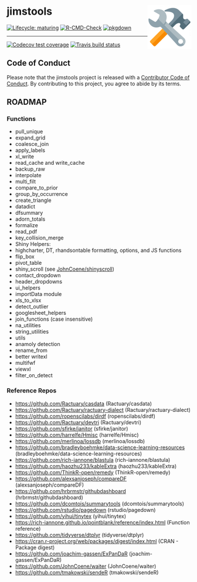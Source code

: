
<!-- README.md is generated from README.Rmd. Please edit that file -->

jimstools <img src='man/figures/logo.png' align="right" height="120" />
=======================================================================

<!-- badges: start -->

[![Lifecycle:
maturing](https://img.shields.io/badge/lifecycle-maturing-blue.svg)](https://www.tidyverse.org/lifecycle/#maturing)
[![R-CMD-Check](https://github.com/jimbrig/jimstools/workflows/R-CMD-check/badge.svg)](https://github.com/jimbrig/jimstools/actions?query=workflow%3AR-CMD-check)
[![pkgdown](https://github.com/jimbrig/jimstools/workflows/pkgdown/badge.svg)](https://jimbrig.github.io/jimstools/)
<!-- badges: end -->

***

<!-- badges: start -->
[![Codecov test
coverage](https://codecov.io/gh/jimbrig/jimstools/branch/master/graph/badge.svg)](https://codecov.io/gh/jimbrig/jimstools?branch=master)
[![Travis build
status](https://travis-ci.com/jimbrig/jimstools.svg?branch=master)](https://travis-ci.com/jimbrig/jimstools)
<!-- badges: end -->

Code of Conduct
---------------

Please note that the jimstools project is released with a [Contributor
Code of
Conduct](https://contributor-covenant.org/version/2/0/CODE_OF_CONDUCT.html).
By contributing to this project, you agree to abide by its terms.

ROADMAP
-------

### Functions

-   pull\_unique
-   expand\_grid
-   coalesce\_join
-   apply\_labels
-   xl\_write
-   read\_cache and write\_cache
-   backup\_raw
-   interpolate
-   multi\_filt
-   compare\_to\_prior
-   group\_by\_occurrence
-   create\_triangle
-   datadict
-   dfsummary
-   adorn\_totals
-   formalize
-   read\_pdf
-   key\_collision\_merge
-   Shiny Helpers:
-   highcharter, DT, rhandsontable formatting, options, and JS functions
-   flip\_box
-   pivot\_table
-   shiny\_scroll (see
    [JohnCoene/shinyscroll](https://github.com/JohnCoene/shinyscroll))
-   contact\_dropdown
-   header\_dropdowns
-   ui\_helpers
-   importData module
-   xls\_to\_xlsx
-   detect\_outlier
-   googlesheet\_helpers
-   join\_functions (case insensitive)
-   na\_utilities
-   string\_utilities
-   utils
-   anamoly detection
-   rename\_from
-   better writexl
-   multifwf
-   viewxl
-   filter\_on\_detect

### Reference Repos

-   <a href="https://github.com/Ractuary/casdata" class="uri">https://github.com/Ractuary/casdata</a>
    (Ractuary/casdata)
-   <a href="https://github.com/Ractuary/ractuary-dialect" class="uri">https://github.com/Ractuary/ractuary-dialect</a>
    (Ractuary/ractuary-dialect)
-   <a href="https://github.com/ropenscilabs/dirdf" class="uri">https://github.com/ropenscilabs/dirdf</a>
    (ropenscilabs/dirdf)
-   <a href="https://github.com/Ractuary/devtri" class="uri">https://github.com/Ractuary/devtri</a>
    (Ractuary/devtri)
-   <a href="https://github.com/sfirke/janitor" class="uri">https://github.com/sfirke/janitor</a>
    (sfirke/janitor)
-   <a href="https://github.com/harrelfe/Hmisc" class="uri">https://github.com/harrelfe/Hmisc</a>
    (harrelfe/Hmisc)
-   <a href="https://github.com/merlinoa/lossdb" class="uri">https://github.com/merlinoa/lossdb</a>
    (merlinoa/lossdb)
-   <a href="https://github.com/bradleyboehmke/data-science-learning-resources" class="uri">https://github.com/bradleyboehmke/data-science-learning-resources</a>
    (bradleyboehmke/data-science-learning-resources)
-   <a href="https://github.com/rich-iannone/blastula" class="uri">https://github.com/rich-iannone/blastula</a>
    (rich-iannone/blastula)
-   <a href="https://github.com/haozhu233/kableExtra" class="uri">https://github.com/haozhu233/kableExtra</a>
    (haozhu233/kableExtra)
-   <a href="https://github.com/ThinkR-open/remedy" class="uri">https://github.com/ThinkR-open/remedy</a>
    (ThinkR-open/remedy)
-   <a href="https://github.com/alexsanjoseph/compareDF" class="uri">https://github.com/alexsanjoseph/compareDF</a>
    (alexsanjoseph/compareDF)
-   <a href="https://github.com/hrbrmstr/githubdashboard" class="uri">https://github.com/hrbrmstr/githubdashboard</a>
    (hrbrmstr/githubdashboard)
-   <a href="https://github.com/dcomtois/summarytools" class="uri">https://github.com/dcomtois/summarytools</a>
    (dcomtois/summarytools)
-   <a href="https://github.com/rstudio/pagedown" class="uri">https://github.com/rstudio/pagedown</a>
    (rstudio/pagedown)
-   <a href="https://github.com/yihui/tinytex" class="uri">https://github.com/yihui/tinytex</a>
    (yihui/tinytex)
-   <a href="https://rich-iannone.github.io/pointblank/reference/index.html" class="uri">https://rich-iannone.github.io/pointblank/reference/index.html</a>
    (Function reference)
-   <a href="https://github.com/tidyverse/dtplyr" class="uri">https://github.com/tidyverse/dtplyr</a>
    (tidyverse/dtplyr)
-   <a href="https://cran.r-project.org/web/packages/digest/index.html" class="uri">https://cran.r-project.org/web/packages/digest/index.html</a>
    (CRAN - Package digest)
-   <a href="https://github.com/joachim-gassen/ExPanDaR" class="uri">https://github.com/joachim-gassen/ExPanDaR</a>
    (joachim-gassen/ExPanDaR)
-   <a href="https://github.com/JohnCoene/waiter" class="uri">https://github.com/JohnCoene/waiter</a>
    (JohnCoene/waiter)
-   <a href="https://github.com/tmakowski/sendeR" class="uri">https://github.com/tmakowski/sendeR</a>
    (tmakowski/sendeR)
